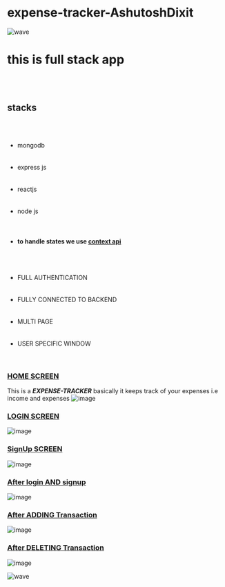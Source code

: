 # expense-tracker-AshutoshDixit

![wave](https://user-images.githubusercontent.com/56062825/136648099-52c72794-8bf6-48be-9acd-df31c0cb3a41.png)



<h1>this is full stack app</h1>
<br></br>

<h2>stacks</h2><br></br>
<ul>
<li>mongodb</li> <br></br>
<li>express js</li> <br></br>
<li>reactjs </li><br></br>
<li>node js </li><br></br>
<li><h4>to handle states we use <b><u>context api</u></b></h4></li><br></br>
</ul>




<ul>
<li>FULL AUTHENTICATION</li> <br></br>
<li>FULLY CONNECTED TO BACKEND</li> <br></br>
<li>MULTI PAGE</li><br></br>
<li>USER SPECIFIC WINDOW </li><br></br>
</ul>


<h3></b><u>HOME SCREEN</u></b></h3>

This is a <b><i>EXPENSE-TRACKER</i></b> basically it keeps track of your expenses i.e income and expenses
![image](https://user-images.githubusercontent.com/56062825/136647406-3b856a0d-3825-4ff4-9490-31fc5207601b.png)


<h3></b><u>LOGIN SCREEN</u></b></h3>

![image](https://user-images.githubusercontent.com/56062825/136647429-718d41fe-4240-4dd0-a831-fbae46c82da8.png)

<h3></b><u>SignUp SCREEN</u></b></h3>

![image](https://user-images.githubusercontent.com/56062825/136647605-7afd99c3-d841-448a-b13d-a6e00d9062c9.png)

<h3></b><u>After login AND signup</u></b></h3>

![image](https://user-images.githubusercontent.com/56062825/136647669-fbca4aec-17f1-4e94-bfeb-a5a4ea717a8c.png)

<h3></b><u>After  ADDING Transaction</u></b></h3>

![image](https://user-images.githubusercontent.com/56062825/136647757-e6f00111-e83f-40ea-a1fb-92553951319b.png)

<h3></b><u>After  DELETING  Transaction</u></b></h3>

![image](https://user-images.githubusercontent.com/56062825/136647833-520c99be-e1ba-43bc-baaf-5fedd1504c50.png)




![wave](https://user-images.githubusercontent.com/56062825/136648099-52c72794-8bf6-48be-9acd-df31c0cb3a41.png)
